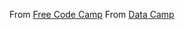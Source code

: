 From [Free Code Camp](https://www.freecodecamp.org/news/how-to-use-the-tree-based-algorithm-for-machine-learning/#:~:text=The%20random%20forest%20algorithm%20works%20by%20completing%20the,most%20voted%20prediction%20result%20as%20the%20final%20prediction.)
From [Data Camp](https://www.datacamp.com/tutorial/random-forests-classifier-python)
